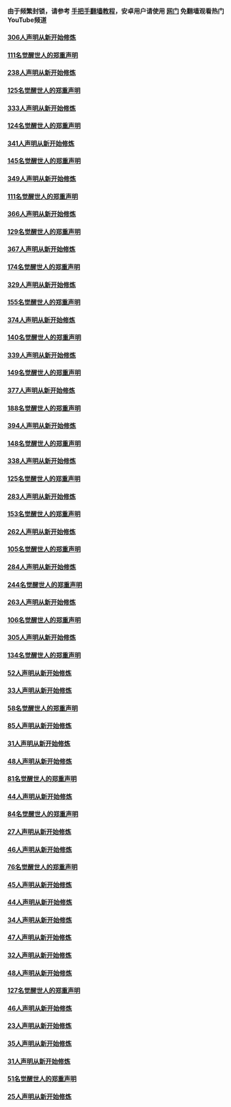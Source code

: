 #### 由于频繁封锁，请参考 [手把手翻墙教程](https://github.com/gfw-breaker/guides/wiki/)，安卓用户请使用 [网门](https://github.com/gfw-breaker/nogfw/blob/master/dl.md?t=07151400) 免翻墙观看热门YouTube频道 

#### [306人声明从新开始修炼](../pages/91/428076.md?t=07151400) 

#### [111名觉醒世人的郑重声明](../pages/91/428075.md?t=07151400) 

#### [238人声明从新开始修炼](../pages/91/427767.md?t=07151400) 

#### [125名觉醒世人的郑重声明](../pages/91/427766.md?t=07151400) 

#### [333人声明从新开始修炼](../pages/91/427525.md?t=07151400) 

#### [124名觉醒世人的郑重声明](../pages/91/427524.md?t=07151400) 

#### [341人声明从新开始修炼](../pages/91/427255.md?t=07151400) 

#### [145名觉醒世人的郑重声明](../pages/91/427254.md?t=07151400) 

#### [349人声明从新开始修炼](../pages/91/426969.md?t=07151400) 

#### [111名觉醒世人的郑重声明](../pages/91/426968.md?t=07151400) 

#### [366人声明从新开始修炼](../pages/91/426737.md?t=07151400) 

#### [129名觉醒世人的郑重声明](../pages/91/426736.md?t=07151400) 

#### [367人声明从新开始修炼](../pages/91/426421.md?t=07151400) 

#### [174名觉醒世人的郑重声明](../pages/91/426420.md?t=07151400) 

#### [329人声明从新开始修炼](../pages/91/426139.md?t=07151400) 

#### [155名觉醒世人的郑重声明](../pages/91/426138.md?t=07151400) 

#### [374人声明从新开始修炼](../pages/91/425811.md?t=07151400) 

#### [140名觉醒世人的郑重声明](../pages/91/425810.md?t=07151400) 

#### [339人声明从新开始修炼](../pages/91/425690.md?t=07151400) 

#### [149名觉醒世人的郑重声明](../pages/91/425689.md?t=07151400) 

#### [377人声明从新开始修炼](../pages/91/424867.md?t=07151400) 

#### [188名觉醒世人的郑重声明](../pages/91/424866.md?t=07151400) 

#### [394人声明从新开始修炼](../pages/91/423914.md?t=07151400) 

#### [148名觉醒世人的郑重声明](../pages/91/423913.md?t=07151400) 

#### [338人声明从新开始修炼](../pages/91/423540.md?t=07151400) 

#### [125名觉醒世人的郑重声明](../pages/91/423539.md?t=07151400) 

#### [283人声明从新开始修炼](../pages/91/423296.md?t=07151400) 

#### [153名觉醒世人的郑重声明](../pages/91/423295.md?t=07151400) 

#### [262人声明从新开始修炼](../pages/91/423004.md?t=07151400) 

#### [105名觉醒世人的郑重声明](../pages/91/423003.md?t=07151400) 

#### [284人声明从新开始修炼](../pages/91/422707.md?t=07151400) 

#### [244名觉醒世人的郑重声明](../pages/91/422706.md?t=07151400) 

#### [263人声明从新开始修炼](../pages/91/422553.md?t=07151400) 

#### [106名觉醒世人的郑重声明](../pages/91/422552.md?t=07151400) 

#### [305人声明从新开始修炼](../pages/91/422153.md?t=07151400) 

#### [134名觉醒世人的郑重声明](../pages/91/422152.md?t=07151400) 

#### [52人声明从新开始修炼](../pages/91/421846.md?t=07151400) 

#### [33人声明从新开始修炼](../pages/91/421804.md?t=07151400) 

#### [58名觉醒世人的郑重声明](../pages/91/421845.md?t=07151400) 

#### [85人声明从新开始修炼](../pages/91/421769.md?t=07151400) 

#### [31人声明从新开始修炼](../pages/91/421763.md?t=07151400) 

#### [48人声明从新开始修炼](../pages/91/421605.md?t=07151400) 

#### [81名觉醒世人的郑重声明](../pages/91/421656.md?t=07151400) 

#### [44人声明从新开始修炼](../pages/91/421544.md?t=07151400) 

#### [84名觉醒世人的郑重声明](../pages/91/421543.md?t=07151400) 

#### [27人声明从新开始修炼](../pages/91/421465.md?t=07151400) 

#### [46人声明从新开始修炼](../pages/91/421454.md?t=07151400) 

#### [76名觉醒世人的郑重声明](../pages/91/421453.md?t=07151400) 

#### [45人声明从新开始修炼](../pages/91/421452.md?t=07151400) 

#### [44人声明从新开始修炼](../pages/91/421422.md?t=07151400) 

#### [34人声明从新开始修炼](../pages/91/421322.md?t=07151400) 

#### [47人声明从新开始修炼](../pages/91/421264.md?t=07151400) 

#### [32人声明从新开始修炼](../pages/91/421225.md?t=07151400) 

#### [48人声明从新开始修炼](../pages/91/421202.md?t=07151400) 

#### [127名觉醒世人的郑重声明](../pages/91/421224.md?t=07151400) 

#### [46人声明从新开始修炼](../pages/91/421203.md?t=07151400) 

#### [23人声明从新开始修炼](../pages/91/421138.md?t=07151400) 

#### [35人声明从新开始修炼](../pages/91/421122.md?t=07151400) 

#### [31人声明从新开始修炼](../pages/91/421081.md?t=07151400) 

#### [51名觉醒世人的郑重声明](../pages/91/421080.md?t=07151400) 

#### [25人声明从新开始修炼](../pages/91/421020.md?t=07151400) 

